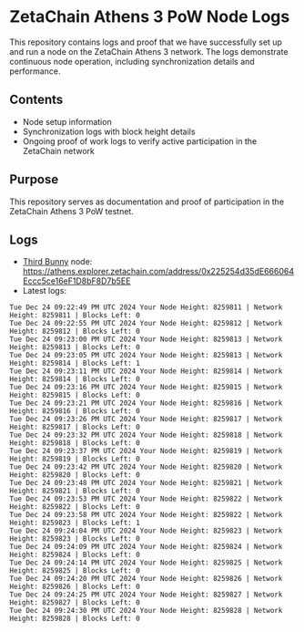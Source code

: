 # ZetaChain Athens 3 PoW Node Logs
This repository contains logs and proof that we have successfully set up and run a node on the ZetaChain Athens 3 network. The logs demonstrate continuous node operation, including synchronization details and performance.

## Contents
- Node setup information
- Synchronization logs with block height details
- Ongoing proof of work logs to verify active participation in the ZetaChain network

## Purpose
This repository serves as documentation and proof of participation in the ZetaChain Athens 3 PoW testnet.

## Logs

- [Third Bunny](https://thirdbunny.xyz/) node: https://athens.explorer.zetachain.com/address/0x225254d35dE666064Eccc5ce16eF1D8bF8D7b5EE
- Latest logs:
```
Tue Dec 24 09:22:49 PM UTC 2024 Your Node Height: 8259811 | Network Height: 8259811 | Blocks Left: 0
Tue Dec 24 09:22:55 PM UTC 2024 Your Node Height: 8259812 | Network Height: 8259812 | Blocks Left: 0
Tue Dec 24 09:23:00 PM UTC 2024 Your Node Height: 8259813 | Network Height: 8259813 | Blocks Left: 0
Tue Dec 24 09:23:05 PM UTC 2024 Your Node Height: 8259813 | Network Height: 8259814 | Blocks Left: 1
Tue Dec 24 09:23:11 PM UTC 2024 Your Node Height: 8259814 | Network Height: 8259814 | Blocks Left: 0
Tue Dec 24 09:23:16 PM UTC 2024 Your Node Height: 8259815 | Network Height: 8259815 | Blocks Left: 0
Tue Dec 24 09:23:21 PM UTC 2024 Your Node Height: 8259816 | Network Height: 8259816 | Blocks Left: 0
Tue Dec 24 09:23:26 PM UTC 2024 Your Node Height: 8259817 | Network Height: 8259817 | Blocks Left: 0
Tue Dec 24 09:23:32 PM UTC 2024 Your Node Height: 8259818 | Network Height: 8259818 | Blocks Left: 0
Tue Dec 24 09:23:37 PM UTC 2024 Your Node Height: 8259819 | Network Height: 8259819 | Blocks Left: 0
Tue Dec 24 09:23:42 PM UTC 2024 Your Node Height: 8259820 | Network Height: 8259820 | Blocks Left: 0
Tue Dec 24 09:23:48 PM UTC 2024 Your Node Height: 8259821 | Network Height: 8259821 | Blocks Left: 0
Tue Dec 24 09:23:53 PM UTC 2024 Your Node Height: 8259822 | Network Height: 8259822 | Blocks Left: 0
Tue Dec 24 09:23:58 PM UTC 2024 Your Node Height: 8259822 | Network Height: 8259823 | Blocks Left: 1
Tue Dec 24 09:24:04 PM UTC 2024 Your Node Height: 8259823 | Network Height: 8259823 | Blocks Left: 0
Tue Dec 24 09:24:09 PM UTC 2024 Your Node Height: 8259824 | Network Height: 8259824 | Blocks Left: 0
Tue Dec 24 09:24:14 PM UTC 2024 Your Node Height: 8259825 | Network Height: 8259825 | Blocks Left: 0
Tue Dec 24 09:24:20 PM UTC 2024 Your Node Height: 8259826 | Network Height: 8259826 | Blocks Left: 0
Tue Dec 24 09:24:25 PM UTC 2024 Your Node Height: 8259827 | Network Height: 8259827 | Blocks Left: 0
Tue Dec 24 09:24:30 PM UTC 2024 Your Node Height: 8259828 | Network Height: 8259828 | Blocks Left: 0
```
